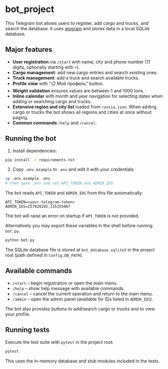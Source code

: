 # bot_project

This Telegram bot allows users to register, add cargo and trucks, and search the database. It uses [aiogram](https://docs.aiogram.dev/) and stores data in a local SQLite database.

## Major features

- **User registration** via `/start` with name, city and phone number
  (11 digits, optionally starting with `+`).
- **Cargo management**: add new cargo entries and search existing ones.
- **Truck management**: add a truck and search available trucks.
- **Profile view** with "📋 Мой профиль" button.
- **Weight validation** ensures values are between 1 and 1000 tons.
- **Inline calendar** with month and year navigation for selecting dates when adding or searching cargo and trucks.
- **Extensive region and city list** loaded from `russia.json`. When adding
  cargo or trucks the bot shows all regions and cities at once without paging.
- **Common commands** `/help` and `/cancel`.

## Running the bot

1. Install dependencies:

```bash
pip install -r requirements.txt
```

2. Copy ``.env.example`` to ``.env`` and edit it with your credentials:

```bash
cp .env.example .env
# then open .env and set API_TOKEN and ADMIN_IDS
```

The bot reads ``API_TOKEN`` and ``ADMIN_IDS`` from this file automatically.

```
API_TOKEN=<your-telegram-token>
ADMIN_IDS=257928102,135255067
```

The bot will raise an error on startup if ``API_TOKEN`` is not provided.

Alternatively you may export these variables in the shell before running
``bot.py``.

```bash
python bot.py
```

The SQLite database file is stored at `bot_database.sqlite3` in the project root (path defined in `Config.DB_PATH`).

## Available commands

- `/start` – begin registration or open the main menu.
- `/help` – show help message with available commands.
- `/cancel` – cancel the current operation and return to the main menu.
- `/admin` – open the admin panel (available for IDs listed in `ADMIN_IDS`).

The bot also provides buttons to add/search cargo or trucks and to view your profile.

## Running tests

Execute the test suite with `pytest` in the project root:

```bash
pytest
```

This uses the in-memory database and stub modules included in the tests.

